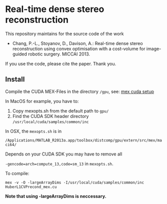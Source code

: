 # Real-time dense stereo reconstruction

This repository maintains for the source code of the work

* Chang, P.-L., Stoyanov, D., Davison, A.: Real-time dense stereo reconstruction using convex optimisation with a cost-volume for image-guided robotic surgery. MICCAI 2013.

If you use the code, please cite the paper. Thank you.

## Install

Compile the CUDA MEX-Files in the directory `/gpu`, see: [mex cuda setup](http://www.mathworks.co.uk/help/distcomp/create-and-run-mex-files-containing-cuda-code.html)

In MacOS for example, you have to: 

1. Copy mexopts.sh from the default path to `gpu/`
2. Find the CUDA SDK header directory `/usr/local/cuda/samples/common/inc`

In OSX, the `mexopts.sh` is in 

`/Applications/MATLAB_R2013a.app/toolbox/distcomp/gpu/extern/src/mex/maci64/`


Depends on your CUDA SDK you may have to remove all 

`-gencode=arch=compute_13,code=sm_13` in `mexopts.sh`.

To compile:

`mex -v -O -largeArrayDims -I/usr/local/cuda/samples/common/inc HuberL1CVPrecond_mex.cu`

**Note that using -largeArrayDims is neccessary.**
